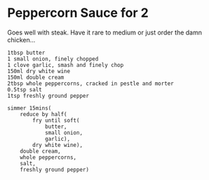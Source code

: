 Peppercorn Sauce for 2
======================

Goes well with steak. Have it rare to medium or just order the damn chicken...

    1tbsp butter
    1 small onion, finely chopped
    1 clove garlic, smash and finely chop
    150ml dry white wine
    150ml double cream
    2tbsp whole peppercorns, cracked in pestle and morter
    0.5tsp salt
    1tsp freshly ground pepper

    simmer 15mins(
        reduce by half(
            fry until soft(
                butter,
                small onion,
                garlic),
            dry white wine),
        double cream,
        whole peppercorns,
        salt,
        freshly ground pepper)
